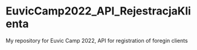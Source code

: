 # EuvicCamp2022_API_RejestracjaKlienta
My repository for Euvic Camp 2022, API for registration of foregin clients
